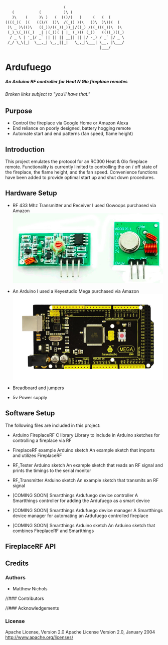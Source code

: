 ```
                          (                           
   (           (          )\ )                        
   )\    (     )\ )   (  (()/(   (     (   (  (       
((((_)(  )(   (()/(  ))\  /(_)) ))\   ))\  )\))(  (   
 )\ _ )\(()\   ((_))/((_)(_))_|/((_) /((_)((_))\  )\  
 (_)_\(_)((_)  _| |(_))( | |_ (_))( (_))   (()(_)((_) 
  / _ \ | '_|/ _` || || || __|| || |/ -_) / _` |/ _ \ 
 /_/ \_\|_|  \__,_| \_,_||_|   \_,_|\___| \__, |\___/ 
                                          |___/       
```
# Ardufuego
##### An Arduino RF controller for Heat N Glo fireplace remotes
###### *Broken links subject to "you'll have that."*

## Purpose
- Control the fireplace via Google Home or Amazon Alexa
- End reliance on poorly designed, battery hogging remote
- Automate start and end patterns (fan speed, flame height)

## Introduction
This project emulates the protocol for an RC300 Heat & Glo fireplace remote.  Functionality is currently limited to controlling the on / off state of the fireplace, the flame height, and the fan speed.  Convenience functions have been added to provide optimal start up and shut down procedures.

## Hardware Setup
- RF 433 Mhz Transmitter and Receiver
I used Gowoops purchased via Amazon
![Gowoops RF TX RX](/images/RF.png?s=200)

- An Arduino
I used a Keyestudio Mega purchased via Amazon
![Keyestudio Mega](/images/mega.jpg)

- Breadboard and jumpers
- 5v Power supply

## Software Setup
The following files are included in this project:
- Arduino FireplaceRF C library
Library to include in Arduino sketches for controlling a fireplace via RF

- FireplaceRF example Arduino sketch
An example sketch that imports and utilizes FireplaceRF

- RF_Tester Arduino sketch
An example sketch that reads an RF signal and prints the timings to the serial monitor

- RF_Transmitter Arduino sketch
An example sketch that transmits an RF signal

- [COMING SOON] Smartthings Ardufuego device controller
A Smartthings controller for adding the Ardufuego as a smart device

- [COMING SOON] Smartthings Ardufuego device manager
A Smartthings device manager for automating an Ardufuego controlled fireplace

- [COMING SOON] Smartthings Arduino sketch
An Arduino sketch that combines FireplaceRF and Smartthings

## FireplaceRF API

## Credits
### Authors
* Matthew Nichols

//### Contributors

//### Acknowledgements

### License
Apache License, Version 2.0 Apache License Version 2.0, January 2004 http://www.apache.org/licenses/

